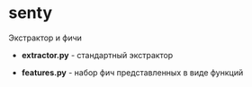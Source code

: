 # senty

Экстрактор и фичи

* __extractor.py__ - стандартный экстрактор

* __features.py__ - набор фич представленных в виде функций

